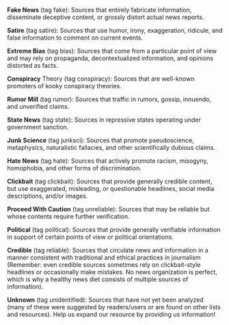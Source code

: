 **Fake News** (tag fake): Sources that entirely fabricate information, disseminate deceptive content, or grossly distort actual news reports.  

**Satire** (tag satire): Sources that use humor, irony, exaggeration, ridicule, and false information to comment on current events.  

**Extreme Bias** (tag bias): Sources that come from a particular point of view and may rely on propaganda, decontextualized information, and opinions distorted as facts. 

**Conspiracy** Theory (tag conspiracy): Sources that are well-known promoters of kooky conspiracy theories.

**Rumor Mill** (tag rumor): Sources that traffic in rumors, gossip, innuendo, and unverified claims.

**State News** (tag state): Sources in repressive states operating under government sanction.

**Junk Science** (tag junksci): Sources that promote pseudoscience, metaphysics, naturalistic fallacies, and other scientifically dubious claims.

**Hate News** (tag hate): Sources that actively promote racism, misogyny, homophobia, and other forms of discrimination.

**Clickbait** (tag clickbait): Sources that provide generally credible content, but use exaggerated, misleading, or questionable headlines, social media descriptions, and/or images.  

**Proceed With Caution** (tag unreliable): Sources that may be reliable but whose contents require further verification.

**Political** (tag political): Sources that provide generally verifiable information in support of certain points of view or political orientations.  

**Credible** (tag reliable): Sources that circulate news and information in a manner consistent with traditional and ethical practices in journalism (Remember: even credible sources sometimes rely on clickbait-style headlines or occasionally make mistakes. No news organization is perfect, which is why a healthy news diet consists of multiple sources of information).

**Unknown** (tag unidentified): Sources that have not yet been analyzed (many of these were suggested by readers/users or are found on other lists and resources). Help us expand our resource by providing us information!

